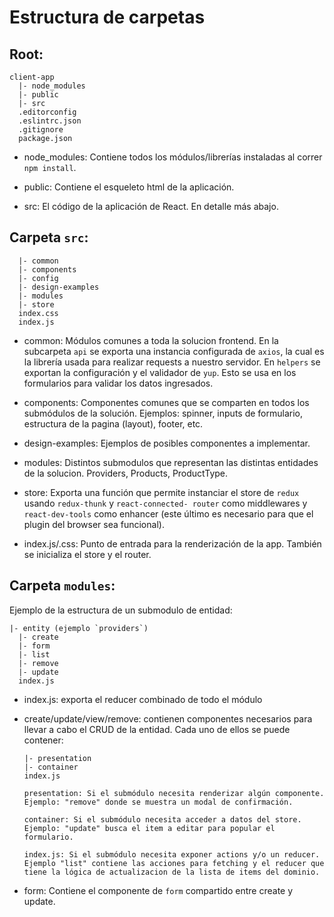 # Estructura de carpetas

## Root:

    client-app
      |- node_modules
      |- public
      |- src
      .editorconfig
      .eslintrc.json
      .gitignore
      package.json

- node_modules: Contiene todos los módulos/librerías instaladas al correr `npm install`.

- public: Contiene el esqueleto html de la aplicación.

- src: El código de la aplicación de React. En detalle más abajo.

## Carpeta `src`:

      |- common
      |- components
      |- config
      |- design-examples
      |- modules
      |- store
      index.css
      index.js

- common: Módulos comunes a toda la solucion frontend. En la subcarpeta `api` se exporta una instancia configurada de `axios`, la cual es la librería usada para realizar requests a nuestro servidor. En `helpers` se exportan la configuración y el validador de `yup`. Esto se usa en los formularios para validar los datos ingresados.

- components: Componentes comunes que se comparten en todos los submódulos de la solución. Ejemplos: spinner, inputs de formulario, estructura de la pagina (layout), footer, etc.

- design-examples: Ejemplos de posibles componentes a implementar.

- modules: Distintos submodulos que representan las distintas entidades de la solucion. Providers, Products, ProductType.

- store: Exporta una función que permite instanciar el store de `redux` usando `redux-thunk` y `react-connected- router` como middlewares y `react-dev-tools` como enhancer (este último es necesario para que el plugin del browser sea funcional).

- index.js/.css: Punto de entrada para la renderización de la app. También se inicializa el store y el router.

## Carpeta `modules`:

Ejemplo de la estructura de un submodulo de entidad:

    |- entity (ejemplo `providers`)
      |- create
      |- form
      |- list
      |- remove
      |- update
      index.js

- index.js: exporta el reducer combinado de todo el módulo

- create/update/view/remove: contienen componentes necesarios para llevar a cabo el CRUD de la entidad. Cada uno de ellos se
  puede contener:

      |- presentation
      |- container
      index.js

      presentation: Si el submódulo necesita renderizar algún componente. Ejemplo: "remove" donde se muestra un modal de confirmación.

      container: Si el submódulo necesita acceder a datos del store. Ejemplo: "update" busca el item a editar para popular el formulario.

      index.js: Si el submódulo necesita exponer actions y/o un reducer. Ejemplo "list" contiene las acciones para fetching y el reducer que tiene la lógica de actualizacion de la lista de items del dominio.

- form: Contiene el componente de `form` compartido entre create y update.
